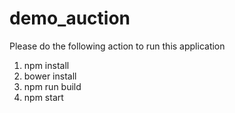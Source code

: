 # demo_auction

Please do the following action to run this application

1. npm install
2. bower install
3. npm run build
4. npm start
